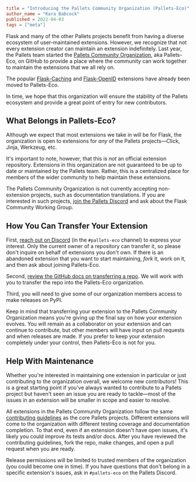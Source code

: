 ~~~~toml
title = "Introducing the Pallets Community Organization (Pallets-Eco)"
author_name = "Kara Babcock"
published = 2022-04-03
tags = ["meta"]
~~~~

Flask and many of the other Pallets projects benefit from having a diverse
ecosystem of user-maintained extensions. However, we recognize that not every
extension creator can maintain an extension indefinitely. Last year, the
Pallets team started
the [Pallets Community Organization](https://github.com/pallets-eco/),
aka Pallets-Eco, on GitHub to provide a
place where the community can work together to maintain the extensions that we
all rely on.

The popular [Flask-Caching](https://flask-caching.readthedocs.io/) and
[Flask-OpenID](http://packages.python.org/Flask-OpenID/) extensions have
already been moved to Pallets-Eco.

In time, we hope that this organization will ensure the stability of the Pallets
ecosystem and provide a great point of entry for new contributors.

## What Belongs in Pallets-Eco?

Although we expect that most extensions we take in will be for Flask, the
organization is open to extensions for *any* of the Pallets projects—Click,
Jinja, Werkzeug, etc.

It's important to note, however, that this is *not* an official extension
repository. Extensions in this organization are not guaranteed to be up to date
or maintained by the Pallets team. Rather, this is a centralized place for
members of the wider community to help maintain these extensions.

The Pallets Community Organization is not currently accepting non-extension
projects, such as documentation translations. If you are interested in such
projects, [join the Pallets Discord](https://discord.gg/pallets) and ask about
the Flask Community Working Group.

## How You Can Transfer Your Extension

First, [reach out on Discord](https://discord.gg/pallets) (in the `#pallets-eco`
channel) to express your interest. Only the current owner of a repository can
transfer it, so please don't inquire on behalf of extensions you don't own. If
there is an abandoned extension that you want to start maintaining, *fork* it,
work on it, and then ask about joining Pallets-Eco.

Second, [review the GitHub docs on transferring a repo](https://docs.github.com/en/repositories/creating-and-managing-repositories/transferring-a-repository).
We will work with you to transfer the repo into the Pallets-Eco organization.

Third, you will need to give some of our organization members access to make
releases on PyPI.

Keep in mind that transferring your extension to the Pallets Community
Organization means you're giving up the final say on how your extension
evolves. You will remain as a collaborator on your extension and can continue
to contribute, but other members will have input on pull requests and when
releases are made. If you prefer to keep your extension completely under your
control, then Pallets-Eco is not for you.

## Help With Maintenance

Whether you're interested in maintaining one extension in particular or just
contributing to the organization overall, we welcome new contributors! This is
a great starting point if you've always wanted to contribute to a Pallets
project but haven't seen an issue you are ready to tackle—most of the issues in
an extension will be smaller in scope and easier to resolve.

All extensions in the Pallets Community Organization follow the same
[contributing guidelines](https://github.com/pallets/flask/blob/main/CONTRIBUTING.rst)
as the core
Pallets projects. Different extensions will come to the organization with
different testing coverage and documentation completion. To that end, even if
an extension doesn't have open issues, it's likely you could improve its tests
and/or docs. After you have reviewed the contributing guidelines, fork the
repo, make changes, and open a pull request when you are ready.

Release permissions will be limited to trusted members of the organization
(you could become one in time). If you have questions that don't belong in a
specific extension's issues, ask in `#pallets-eco` on the Pallets Discord.
